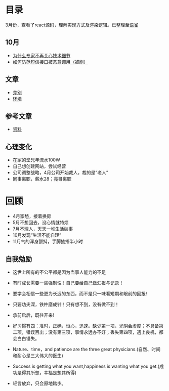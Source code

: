 # 目录
3月份，查看了react源码，理解实现方式及渲染逻辑。已整理至[语雀](https://www.yuque.com/alien-ax3ws/iyxbuu)
## 10月
* [为什么专家不再关心技术细节](./10月/为什么专家不再关心技术细节)
* [如何防范短信接口被恶意调用（被刷）](./10月/如何防范短信接口被恶意调用（被刷）)

## 文章
* [差别](./attitude/差别)
* [环境](./attitude/环境)

## 参考文章
* [资料](./HISTORY.md)


## 心理变化
* 在家的堂兄年流水100W
* 自己想创建网站，尝试经营
* 公司调整战略，4月公司开始裁人，裁的是“老人”
* 同事离职，薪水28；亮哥离职

# 回顾
* 4月家愁，接着换房
* 5月不想回去，没心情就特烦
* 7月不理人，天天一堆生活破事
* 10月发现“生活不能自理”
* 11月气的浑身颤抖，手脚抽搐半小时

## 自我勉励
* 这世上所有的不公平都是因为当事人能力的不足
* 有时成长需要一些强制性！自己要给自己做汇报与记录！
* 要学会相信一些更为长远的东西，而不是只一味看短期和眼前的回报!
* 只要功夫深，铁杵磨成针！只有想不到，没有做不到！
* 承前启后，既往开来!

* 好习惯有四：准时，正确，恒心，迅速。缺少第一项，光阴会虚度；不具备第二项，错误百出；没有第三项，事情永远办不好；丢失第四项，遇上良机，都会白白错失。
* Nature、time，and patience are the three great physicians.(自然、时间和耐心是三大伟大的医生)
* Success is getting what you want,happiness is wanting what you get.(成功是得其所想，幸福是想其所得)
* 轻言放弃，只会原地踏步。